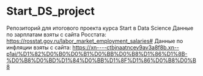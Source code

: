 # Start_DS_project
Репозиторий для итогового проекта курса Start в Data Science
Данные по зарплатам взяты с сайта Росстата: https://rosstat.gov.ru/labor_market_employment_salaries#
Данные по инфляции взяты с сайта: https://xn----ctbjnaatncev9av3a8f8b.xn--p1ai/%D1%82%D0%B0%D0%B1%D0%BB%D0%B8%D1%86%D1%8B-%D0%B8%D0%BD%D1%84%D0%BB%D1%8F%D1%86%D0%B8%D0%B8
